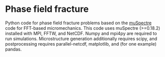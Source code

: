 # Phase field fracture

Python code for phase field fracture problems based on the [muSpectre](https://gitlab.com/muspectre/muspectre) code for FFT-based micromechanics.
This code uses muSpectre (>=0.18.2) installed with MPI, FFTW, and NetCDF.  Numpy and mpi4py are required to run simulations.  Microstructure generation additionally requires scipy, and postprocessing requires parallel-netcdf, matplotlib, and (for one example) pandas.